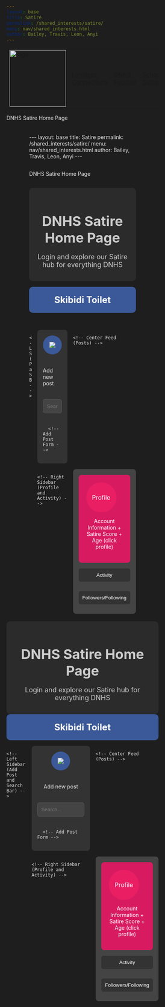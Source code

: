 ```yaml
---
layout: base
title: Satire
permalink: /shared_interests/satire/
menu: nav/shared_interests.html
author: Bailey, Travis, Leon, Anyi
---
```


<!-- FOR THE NAV MENU AS IT IS NOT WORKING ON YOUR PAGE -->
<table>
    <tr>
        <td id="sharedinterests">
            <a href="{{site.baseurl}}/shared_interests/home">
                <img src="{{site.baseurl}}/images/school_logo.png" alt="logo" width="150" height="150">
            </a>
        </td>
        <td id="Limitless Connections"><a href="{{site.baseurl}}/shared_interests/limitconnect">Limitless Connections</a></td>
        <td id="DNHS Football"><a href="{{site.baseurl}}/shared_interests/football">DNHS Football</a></td>
        <td id="School Subjects"><a href="{{site.baseurl}}/shared_interests/jupyter/chatroom">School Subjects</a></td>
        <td id="Music"><a href="{{site.baseurl}}/music/">Music</a></td>
        <td id="Satire"><a href="{{site.baseurl}}/shared_interests/satire">Satire</a></td>
        <td id="PLACEHOLDER6"><a href="{{site.baseurl}}/shared_interests/agk.html">AGK</a></td>
    </tr>
</table>
<!-- END OF NAV MENU -->

DNHS Satire Home Page

<style>
  /* Reset */
  * {
    margin: 0;
    padding: 0;
    box-sizing: border-box;
  }

  /* Background and text color */
  html {
    font-family: Arial, sans-serif;
    background-color: #1e1e1e; /* Dark background */
    color: #e0e0e0; /* Light text */
  }

  /* Container to center everything */
  .container {
    width: 80%;
    margin: auto;
    display: flex;
    flex-direction: column;
    gap: 15px;
    padding: 20px;
  }

  /* Banner */
  .banner {
    width: 100%;
    background-color: #3b5998; /* Deep blue */
    padding: 20px;
    text-align: center;
    font-size: 24px;
    font-weight: bold;
    color: #ffffff;
    margin-bottom: 15px;
    border-radius: 10px;
  }

  /* Intro Blurb */
  .intro-blurb {
    background-color: #2b2b2b; /* Dark grey */
    padding: 15px;
    text-align: center;
    font-size: 18px;
    color: #cccccc;
    border-radius:10px;
  }

  /* Main layout - Sidebar and Feed */
  .main-layout {
    display: grid;
    grid-template-columns: 1fr 3fr 1fr;
    gap: 15px;
    margin-top: 15px;
  }

  /* Left Sidebar */
  .left-sidebar {
    display: flex;
    flex-direction: column;
    gap: 20px;
    align-items: center;
    padding: 15px;
    background-color: #333333;
    border-radius: 8px;
  }

  .add-post {
    background-color: #3b5998 !important;
    color: white;
    font-size: 24px;
    padding: 5px;
    width: 50px;
    height: 50px;
    margin: 0 auto;
    vertical-align: middle;
    border: none;
    border-radius: 50%;
    cursor: pointer;
    transition: background-color 0.5s;
  }
  .add-post:hover{
    background-color: #5c79f8 !important;
  }

  .search-bar input {
    padding: 10px;
    width: 100%;
    background-color: #444444;
    border: 1px solid #555;
    border-radius: 5px;
    color: #ffffff;
  }

  /* Add Post Form */
  .post-form {
    display: none;
    flex-direction: column;
    gap: 10px;
    background-color: #333333;
    padding: 15px;
    border-radius: 8px;
    color: #ffffff;
    width: 100%;
  }

  .post-form textarea {
    width: 100%;
    height: 100px;
    padding: 10px;
    border-radius: 5px;
    border: 1px solid #555;
    background-color: #444444;
    color: #ffffff;
  }

  .post-form button {
    background-color: #ff5722;
    color: white;
    padding: 10px;
    border: none;
    border-radius: 5px;
    cursor: pointer;
  }

  /* Center Feed */
  .feed {
    display: flex;
    flex-direction: column;
    gap: 15px;
  }

  .post {
    background-color: #333333;
    padding: 20px;
    border-radius: 8px;
    font-size: 18px;
    color: #e0e0e0;
  }

  .post-actions {
    display: flex;
    gap: 10px;
    justify-content: center;
    margin-top: 10px;
  }

  .post-actions button {
    padding: 10px 15px;
    border: none;
    border-radius: 5px;
    cursor: pointer;
    color: #ffffff;
  }

  .like {
    background-color: #ff4081;
  }

  .comment {
    background-color: #1e88e5;
  }

  .share {
    background-color: #7e57c2;
  }

  /* Right Sidebar */
  .right-sidebar {
    display: flex;
    flex-direction: column;
    gap: 15px;
    padding: 15px;
    background-color: #444444;
    border-radius: 8px;
  }

  .profile {
    background-color: #d81b60;
    padding: 20px;
    border-radius: 8px;
    text-align: center;
    color: #ffffff;
  }

  .profile-pic {
    width: 80px;
    height: 80px;
    border-radius: 50%;
    background-color: #e91e63;
    display: flex;
    align-items: center;
    justify-content: center;
    font-size: 16px;
    color: #ffffff;
    margin-bottom: 10px;
  }

  .activity, .followers-following {
    width: 100%;
  }

  .activity button, .followers-following button {
    width: 100%;
    padding: 10px;
    border: none;
    border-radius: 5px;
    cursor: pointer;
    background-color: #333333;
    color: #ffffff;
    margin-bottom: 10px;
  }

  #postButton{
    cursor: pointer;
    transition: background-color 0.5s;
  }
  #postButton:hover{
    background-color:#407540 !important;
  }

  .like{
    transition: background-color 0.5s;
    background-color:#555555 !important;
  }
  .like:hover{
    background-color:#655555 !important;
  }

  .comment{
    transition: background-color 0.5s;
    background-color:#555555 !important;
  }
  .comment:hover{
    background-color:#606060 !important;
  }

  .share{
    transition: background-color 0.5s;
    background-color:#555555 !important;
  }
  .share:hover{
    background-color:#555565 !important;
  }


</style>

<!-- HTML Structure -->
<div class="container">
---
layout: base
title: Satire
permalink: /shared_interests/satire/
menu: nav/shared_interests.html
author: Bailey, Travis, Leon, Anyi
---

DNHS Satire Home Page

<style>
  /* Reset */
  * {
    margin: 0;
    padding: 0;
    box-sizing: border-box;
  }

  /* Background and text color */
  html {
    font-family: Arial, sans-serif;
    background-color: #1e1e1e; /* Dark background */
    color: #e0e0e0; /* Light text */
  }

  /* Container to center everything */
  .container {
    width: 80%;
    margin: auto;
    display: flex;
    flex-direction: column;
    gap: 15px;
    padding: 20px;
  }

  /* Banner */
  .banner {
    width: 100%;
    background-color: #3b5998; /* Deep blue */
    padding: 20px;
    text-align: center;
    font-size: 24px;
    font-weight: bold;
    color: #ffffff;
    margin-bottom: 15px;
    border-radius: 10px;
  }

  /* Intro Blurb */
  .intro-blurb {
    background-color: #2b2b2b; /* Dark grey */
    padding: 15px;
    text-align: center;
    font-size: 18px;
    color: #cccccc;
    border-radius:10px;
  }

  /* Main layout - Sidebar and Feed */
  .main-layout {
    display: grid;
    grid-template-columns: 1fr 3fr 1fr;
    gap: 15px;
    margin-top: 15px;
  }

  /* Left Sidebar */
  .left-sidebar {
    display: flex;
    flex-direction: column;
    gap: 20px;
    align-items: center;
    padding: 15px;
    background-color: #333333;
    border-radius: 8px;
  }

  .add-post {
    background-color: #3b5998 !important;
    color: white;
    font-size: 24px;
    padding: 5px;
    width: 50px;
    height: 50px;
    margin: 0 auto;
    vertical-align: middle;
    border: none;
    border-radius: 50%;
    cursor: pointer;
    transition: background-color 0.5s;
  }
  .add-post:hover{
    background-color: #5c79f8 !important;
  }

  .search-bar input {
    padding: 10px;
    width: 100%;
    background-color: #444444;
    border: 1px solid #555;
    border-radius: 5px;
    color: #ffffff;
  }

  /* Add Post Form */
  .post-form {
    display: none;
    flex-direction: column;
    gap: 10px;
    background-color: #333333;
    padding: 15px;
    border-radius: 8px;
    color: #ffffff;
    width: 100%;
  }

  .post-form textarea {
    width: 100%;
    height: 100px;
    padding: 10px;
    border-radius: 5px;
    border: 1px solid #555;
    background-color: #444444;
    color: #ffffff;
  }

  .post-form button {
    background-color: #ff5722;
    color: white;
    padding: 10px;
    border: none;
    border-radius: 5px;
    cursor: pointer;
  }

  /* Center Feed */
  .feed {
    display: flex;
    flex-direction: column;
    gap: 15px;
  }

  .post {
    background-color: #333333;
    padding: 20px;
    border-radius: 8px;
    font-size: 18px;
    color: #e0e0e0;
  }

  .post-actions {
    display: flex;
    gap: 10px;
    justify-content: center;
    margin-top: 10px;
  }

  .post-actions button {
    padding: 10px 15px;
    border: none;
    border-radius: 5px;
    cursor: pointer;
    color: #ffffff;
  }

  .like {
    background-color: #ff4081;
  }

  .comment {
    background-color: #1e88e5;
  }

  .share {
    background-color: #7e57c2;
  }

  /* Right Sidebar */
  .right-sidebar {
    display: flex;
    flex-direction: column;
    gap: 15px;
    padding: 15px;
    background-color: #444444;
    border-radius: 8px;
  }

  .profile {
    background-color: #d81b60;
    padding: 20px;
    border-radius: 8px;
    text-align: center;
    color: #ffffff;
  }

  .profile-pic {
    width: 80px;
    height: 80px;
    border-radius: 50%;
    background-color: #e91e63;
    display: flex;
    align-items: center;
    justify-content: center;
    font-size: 16px;
    color: #ffffff;
    margin-bottom: 10px;
  }

  .activity, .followers-following {
    width: 100%;
  }

  .activity button, .followers-following button {
    width: 100%;
    padding: 10px;
    border: none;
    border-radius: 5px;
    cursor: pointer;
    background-color: #333333;
    color: #ffffff;
    margin-bottom: 10px;
  }

  #postButton{
    cursor: pointer;
    transition: background-color 0.5s;
  }
  #postButton:hover{
    background-color:#407540 !important;
  }

  .like{
    transition: background-color 0.5s;
    background-color:#555555 !important;
  }
  .like:hover{
    background-color:#655555 !important;
  }

  .comment{
    transition: background-color 0.5s;
    background-color:#555555 !important;
  }
  .comment:hover{
    background-color:#606060 !important;
  }

  .share{
    transition: background-color 0.5s;
    background-color:#555555 !important;
  }
  .share:hover{
    background-color:#555565 !important;
  }


</style>

<!-- HTML Structure -->

  <!-- Intro Blurb -->
  <div class="intro-blurb">
    <h1>DNHS Satire Home Page</h1>
    <p>Login and explore our Satire hub for everything DNHS</p>
  </div>

  <!-- Banner Section -->
  <div class="banner">
    Skibidi Toilet
  </div>

  <!-- Main Layout with Sidebar and Feed -->
  <div class="main-layout">
    
    <!-- Left Sidebar (Add Post and Search Bar) -->
  <div class="left-sidebar">
      <button class="add-post" onclick="togglePostForm()"><img src="{{site.baseurl}}//images/p1group5images/plusicon.png"></button>
      <p>Add new post</p>
      <div class="search-bar">
        <input type="text" placeholder="Search...">
      </div>

      <!-- Add Post Form -->
   <div class="post-form" id="postForm">
        <textarea id="postContent" placeholder="What's on your mind?"></textarea>
        <button onclick="addPost()" id="postButton">Post</button>
      </div>
  </div>

    <!-- Center Feed (Posts) -->
  <div class="feed" id="feed">
      <!--<div class="post">This is a sample post content. Users can post here.</div>
      <div class="post-actions">
        <button class="like">Like</button>
        <button class="comment">Comment</button>
        <button class="share">Share</button>
      </div>-->
    </div>

    <!-- Right Sidebar (Profile and Activity) -->
   <div class="right-sidebar">
      <div class="profile">
        <div class="profile-pic">Profile</div>
        <p>Account Information + Satire Score + Age (click profile)</p>
      </div>
      <div class="activity">
        <button>Activity</button>
      </div>
      <div class="followers-following">
        <button>Followers/Following</button>
      </div>
    </div>

  </div>
</div>

<script>
  function togglePostForm() {
    const form = document.getElementById("postForm");
    form.style.display = form.style.display === "flex" ? "none" : "flex";
  }

  function addPost() {
    const content = document.getElementById("postContent").value;
    if (content.trim() === "") {
      alert("Please enter some content for your post!");
      return;
    }

    const feed = document.getElementById("feed");

    // Create a new post element
    const newPost = document.createElement("div");
    newPost.className = "post";
    newPost.textContent = content;

    // Add post actions (like, comment, share)
    const postActions = document.createElement("div");
    postActions.className = "post-actions";

    const likeButton = document.createElement("button");
    likeButton.className = "like";
    likeButton.textContent = "Like";

    const commentButton = document.createElement("button");
    commentButton.className = "comment";
    commentButton.textContent = "Comment";

    const shareButton = document.createElement("button");
    shareButton.className = "share";
    shareButton.textContent = "Share";

    postActions.appendChild(likeButton);
    postActions.appendChild(commentButton);
    postActions.appendChild(shareButton);

    // Append actions to the post and post to the feed
    newPost.appendChild(postActions);
    feed.prepend(newPost);

    // Clear the form and hide it
    document.getElementById("postContent").value = "";
    togglePostForm();
  }
</script>
  <!-- Intro Blurb -->
  <div class="intro-blurb">
    <h1>DNHS Satire Home Page</h1>
    <p>Login and explore our Satire hub for everything DNHS</p>
  </div>

  <!-- Banner Section -->
  <div class="banner">
    Skibidi Toilet
  </div>

  <!-- Main Layout with Sidebar and Feed -->
  <div class="main-layout">
    
    <!-- Left Sidebar (Add Post and Search Bar) -->
  <div class="left-sidebar">
      <button class="add-post" onclick="togglePostForm()"><img src="{{site.baseurl}}//images/p1group5images/plusicon.png"></button>
      <p>Add new post</p>
      <div class="search-bar">
        <input type="text" placeholder="Search...">
      </div>

      <!-- Add Post Form -->
   <div class="post-form" id="postForm">
        <textarea id="postContent" placeholder="What's on your mind?"></textarea>
        <button onclick="addPost()" id="postButton">Post</button>
      </div>
  </div>

    <!-- Center Feed (Posts) -->
  <div class="feed" id="feed">
      <!--<div class="post">This is a sample post content. Users can post here.</div>
      <div class="post-actions">
        <button class="like">Like</button>
        <button class="comment">Comment</button>
        <button class="share">Share</button>
      </div>-->
    </div>

    <!-- Right Sidebar (Profile and Activity) -->
   <div class="right-sidebar">
      <div class="profile">
        <div class="profile-pic">Profile</div>
        <p>Account Information + Satire Score + Age (click profile)</p>
      </div>
      <div class="activity">
        <button>Activity</button>
      </div>
      <div class="followers-following">
        <button>Followers/Following</button>
      </div>
    </div>

  </div>
</div>

<script>
  function togglePostForm() {
    const form = document.getElementById("postForm");
    form.style.display = form.style.display === "flex" ? "none" : "flex";
  }

  function addPost() {
    const content = document.getElementById("postContent").value;
    if (content.trim() === "") {
      alert("Please enter some content for your post!");
      return;
    }

    const feed = document.getElementById("feed");

    // Create a new post element
    const newPost = document.createElement("div");
    newPost.className = "post";
    newPost.textContent = content;

    // Add post actions (like, comment, share)
    const postActions = document.createElement("div");
    postActions.className = "post-actions";

    const likeButton = document.createElement("button");
    likeButton.className = "like";
    likeButton.textContent = "Like";

    const commentButton = document.createElement("button");
    commentButton.className = "comment";
    commentButton.textContent = "Comment";

    const shareButton = document.createElement("button");
    shareButton.className = "share";
    shareButton.textContent = "Share";

    postActions.appendChild(likeButton);
    postActions.appendChild(commentButton);
    postActions.appendChild(shareButton);

    // Append actions to the post and post to the feed
    newPost.appendChild(postActions);
    feed.prepend(newPost);

    // Clear the form and hide it
    document.getElementById("postContent").value = "";
    togglePostForm();
  }
</script>
